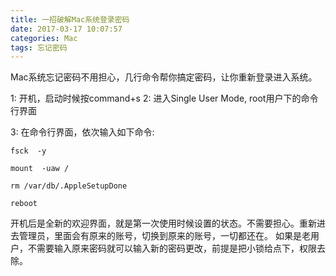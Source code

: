 ```yaml
---
title: 一招破解Mac系统登录密码
date: 2017-03-17 10:07:57
categories: Mac
tags: 忘记密码
---
```


Mac系统忘记密码不用担心，几行命令帮你搞定密码，让你重新登录进入系统。

<!-- more -->


1: 开机，启动时候按command+s
2: 进入Single User Mode, root用户下的命令行界面

3: 在命令行界面，依次输入如下命令:

```
fsck  -y

mount  -uaw /

rm /var/db/.AppleSetupDone

reboot

```

开机后是全新的欢迎界面，就是第一次使用时候设置的状态。不需要担心。重新进去管理员，里面会有原来的账号，切换到原来的账号，一切都还在。
如果是老用户，不需要输入原来密码就可以输入新的密码更改，前提是把小锁给点下，权限去除。